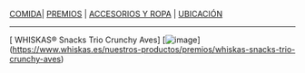 [COMIDA](./COMIDA.md)| [PREMIOS](./PREMIOS.md) | [ACCESORIOS Y ROPA](./ACCESORIOS-Y-ROPA.md) | [UBICACIÓN](./UBICACIÓN.md) 
* *  *
[ WHISKAS® Snacks Trio Crunchy Aves]
[![image](https://user-images.githubusercontent.com/99773679/158043763-6a9ce710-8d49-4083-8780-e7eedf36b466.png)] (https://www.whiskas.es/nuestros-productos/premios/whiskas-snacks-trio-crunchy-aves)

